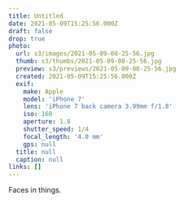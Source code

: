 ```yaml
---
title: Untitled
date: 2021-05-09T15:25:56.000Z
draft: false
drop: true
photo:
  url: s3/images/2021-05-09-08-25-56.jpg
  thumb: s3/thumbs/2021-05-09-08-25-56.jpg
  preview: s3/previews/2021-05-09-08-25-56.jpg
  created: 2021-05-09T15:25:56.000Z
  exif:
    make: Apple
    model: 'iPhone 7'
    lens: 'iPhone 7 back camera 3.99mm f/1.8'
    iso: 160
    aperture: 1.8
    shutter_speed: 1/4
    focal_length: '4.0 mm'
    gps: null
  title: null
  caption: null
links: []
---
```


Faces in things.
